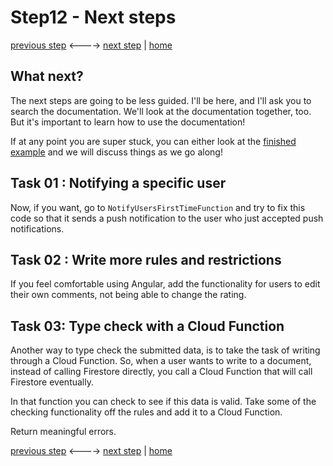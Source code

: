 # Step12 - Next steps

[previous step](Step11.md) <----> [next step](Step13.md) | [home](../README.md)

## What next?

The next steps are going to be less guided. I'll be here, and I'll ask you to search
the documentation. We'll look at the documentation together, too. But it's important to
learn how to use the documentation!

If at any point you are super stuck, you can either look at the [finished example](https://github.com/mandarini/shop) and
we will discuss things as we go along!

## Task 01 : Notifying a specific user

Now, if you want, go to `NotifyUsersFirstTimeFunction` and try to fix this code so that it sends a push notification
to the user who just accepted push notifications.

## Task 02 : Write more rules and restrictions

If you feel comfortable using Angular, add the functionality for users to edit their own comments,
not being able to change the rating.

## Task 03: Type check with a Cloud Function

Another way to type check the submitted data, is to take the task of writing through a Cloud Function.
So, when a user wants to write to a document, instead of calling Firestore directly,
you call a Cloud Function that will call Firestore eventually.

In that function you can check to see if this data is valid. Take some of the checking functionality
off the rules and add it to a Cloud Function.

Return meaningful errors.


[previous step](Step11.md) <----> [next step](Step13.md) | [home](../README.md)
